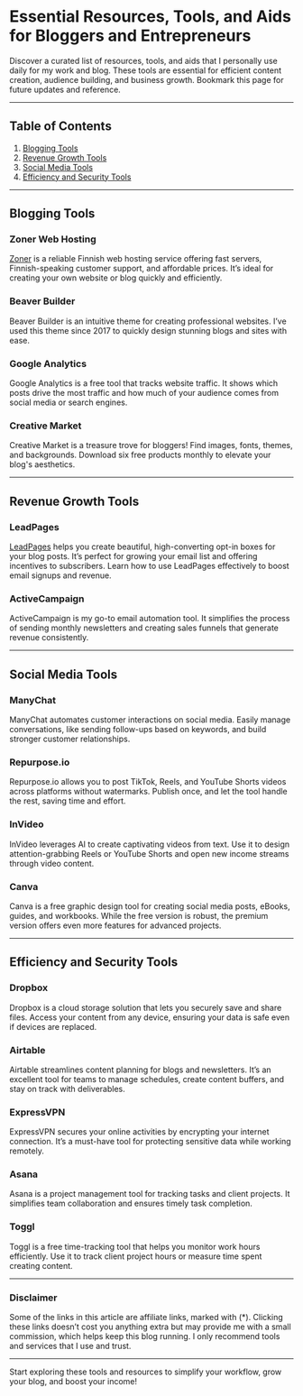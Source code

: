 # Essential Resources, Tools, and Aids for Bloggers and Entrepreneurs

Discover a curated list of resources, tools, and aids that I personally use daily for my work and blog. These tools are essential for efficient content creation, audience building, and business growth. Bookmark this page for future updates and reference.

---

## Table of Contents

1. [Blogging Tools](#blogging-tools)  
2. [Revenue Growth Tools](#revenue-growth-tools)  
3. [Social Media Tools](#social-media-tools)  
4. [Efficiency and Security Tools](#efficiency-and-security-tools)

---

## Blogging Tools

### Zoner Web Hosting
[Zoner](https://bit.ly/LEadPages) is a reliable Finnish web hosting service offering fast servers, Finnish-speaking customer support, and affordable prices. It’s ideal for creating your own website or blog quickly and efficiently.

### Beaver Builder
Beaver Builder is an intuitive theme for creating professional websites. I’ve used this theme since 2017 to quickly design stunning blogs and sites with ease.

### Google Analytics
Google Analytics is a free tool that tracks website traffic. It shows which posts drive the most traffic and how much of your audience comes from social media or search engines.

### Creative Market
Creative Market is a treasure trove for bloggers! Find images, fonts, themes, and backgrounds. Download six free products monthly to elevate your blog's aesthetics.

---

## Revenue Growth Tools

### LeadPages
[LeadPages](https://bit.ly/LEadPages) helps you create beautiful, high-converting opt-in boxes for your blog posts. It’s perfect for growing your email list and offering incentives to subscribers. Learn how to use LeadPages effectively to boost email signups and revenue.

### ActiveCampaign
ActiveCampaign is my go-to email automation tool. It simplifies the process of sending monthly newsletters and creating sales funnels that generate revenue consistently.

---

## Social Media Tools

### ManyChat
ManyChat automates customer interactions on social media. Easily manage conversations, like sending follow-ups based on keywords, and build stronger customer relationships.

### Repurpose.io
Repurpose.io allows you to post TikTok, Reels, and YouTube Shorts videos across platforms without watermarks. Publish once, and let the tool handle the rest, saving time and effort.

### InVideo
InVideo leverages AI to create captivating videos from text. Use it to design attention-grabbing Reels or YouTube Shorts and open new income streams through video content.

### Canva
Canva is a free graphic design tool for creating social media posts, eBooks, guides, and workbooks. While the free version is robust, the premium version offers even more features for advanced projects.

---

## Efficiency and Security Tools

### Dropbox
Dropbox is a cloud storage solution that lets you securely save and share files. Access your content from any device, ensuring your data is safe even if devices are replaced.

### Airtable
Airtable streamlines content planning for blogs and newsletters. It’s an excellent tool for teams to manage schedules, create content buffers, and stay on track with deliverables.

### ExpressVPN
ExpressVPN secures your online activities by encrypting your internet connection. It’s a must-have tool for protecting sensitive data while working remotely.

### Asana
Asana is a project management tool for tracking tasks and client projects. It simplifies team collaboration and ensures timely task completion.

### Toggl
Toggl is a free time-tracking tool that helps you monitor work hours efficiently. Use it to track client project hours or measure time spent creating content.

---

### Disclaimer
Some of the links in this article are affiliate links, marked with (*). Clicking these links doesn’t cost you anything extra but may provide me with a small commission, which helps keep this blog running. I only recommend tools and services that I use and trust.

---
Start exploring these tools and resources to simplify your workflow, grow your blog, and boost your income!
